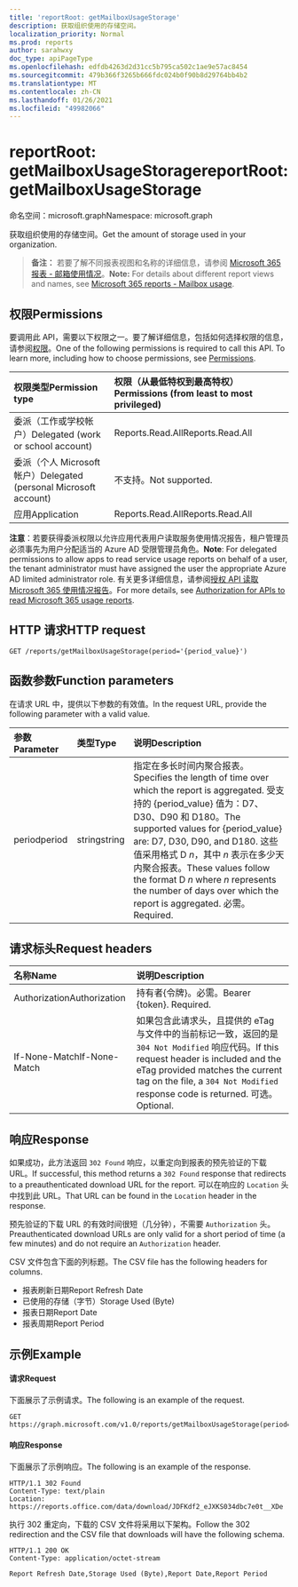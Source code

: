 ```yaml
---
title: 'reportRoot: getMailboxUsageStorage'
description: 获取组织使用的存储空间。
localization_priority: Normal
ms.prod: reports
author: sarahwxy
doc_type: apiPageType
ms.openlocfilehash: edfdb4263d2d31cc5b795ca502c1ae9e57ac8454
ms.sourcegitcommit: 479b366f3265b666fdc024b0f90b8d29764bb4b2
ms.translationtype: MT
ms.contentlocale: zh-CN
ms.lasthandoff: 01/26/2021
ms.locfileid: "49982066"
---
```

# <a name="reportroot-getmailboxusagestorage"></a><span data-ttu-id="c5b96-103">reportRoot: getMailboxUsageStorage</span><span class="sxs-lookup"><span data-stu-id="c5b96-103">reportRoot: getMailboxUsageStorage</span></span>

<span data-ttu-id="c5b96-104">命名空间：microsoft.graph</span><span class="sxs-lookup"><span data-stu-id="c5b96-104">Namespace: microsoft.graph</span></span>

<span data-ttu-id="c5b96-105">获取组织使用的存储空间。</span><span class="sxs-lookup"><span data-stu-id="c5b96-105">Get the amount of storage used in your organization.</span></span>

> <span data-ttu-id="c5b96-106">**备注：** 若要了解不同报表视图和名称的详细信息，请参阅 [Microsoft 365 报表 - 邮箱使用情况](https://support.office.com/client/Mailbox-usage-beffbe01-ce2d-4614-9ae5-7898868e2729)。</span><span class="sxs-lookup"><span data-stu-id="c5b96-106">**Note:** For details about different report views and names, see [Microsoft 365 reports - Mailbox usage](https://support.office.com/client/Mailbox-usage-beffbe01-ce2d-4614-9ae5-7898868e2729).</span></span>

## <a name="permissions"></a><span data-ttu-id="c5b96-107">权限</span><span class="sxs-lookup"><span data-stu-id="c5b96-107">Permissions</span></span>

<span data-ttu-id="c5b96-p101">要调用此 API，需要以下权限之一。要了解详细信息，包括如何选择权限的信息，请参阅[权限](/graph/permissions-reference)。</span><span class="sxs-lookup"><span data-stu-id="c5b96-p101">One of the following permissions is required to call this API. To learn more, including how to choose permissions, see [Permissions](/graph/permissions-reference).</span></span>

| <span data-ttu-id="c5b96-110">权限类型</span><span class="sxs-lookup"><span data-stu-id="c5b96-110">Permission type</span></span>                        | <span data-ttu-id="c5b96-111">权限（从最低特权到最高特权）</span><span class="sxs-lookup"><span data-stu-id="c5b96-111">Permissions (from least to most privileged)</span></span> |
| :------------------------------------- | :--------------------------------------- |
| <span data-ttu-id="c5b96-112">委派（工作或学校帐户）</span><span class="sxs-lookup"><span data-stu-id="c5b96-112">Delegated (work or school account)</span></span>     | <span data-ttu-id="c5b96-113">Reports.Read.All</span><span class="sxs-lookup"><span data-stu-id="c5b96-113">Reports.Read.All</span></span>                         |
| <span data-ttu-id="c5b96-114">委派（个人 Microsoft 帐户）</span><span class="sxs-lookup"><span data-stu-id="c5b96-114">Delegated (personal Microsoft account)</span></span> | <span data-ttu-id="c5b96-115">不支持。</span><span class="sxs-lookup"><span data-stu-id="c5b96-115">Not supported.</span></span>                           |
| <span data-ttu-id="c5b96-116">应用</span><span class="sxs-lookup"><span data-stu-id="c5b96-116">Application</span></span>                            | <span data-ttu-id="c5b96-117">Reports.Read.All</span><span class="sxs-lookup"><span data-stu-id="c5b96-117">Reports.Read.All</span></span>                         |

<span data-ttu-id="c5b96-118">**注意**：若要获得委派权限以允许应用代表用户读取服务使用情况报告，租户管理员必须事先为用户分配适当的 Azure AD 受限管理员角色。</span><span class="sxs-lookup"><span data-stu-id="c5b96-118">**Note**: For delegated permissions to allow apps to read service usage reports on behalf of a user, the tenant administrator must have assigned the user the appropriate Azure AD limited administrator role.</span></span> <span data-ttu-id="c5b96-119">有关更多详细信息，请参阅[授权 API 读取 Microsoft 365 使用情况报告](/graph/reportroot-authorization)。</span><span class="sxs-lookup"><span data-stu-id="c5b96-119">For more details, see [Authorization for APIs to read Microsoft 365 usage reports](/graph/reportroot-authorization).</span></span>

## <a name="http-request"></a><span data-ttu-id="c5b96-120">HTTP 请求</span><span class="sxs-lookup"><span data-stu-id="c5b96-120">HTTP request</span></span>


<!-- { "blockType": "ignored" } --> 

```http
GET /reports/getMailboxUsageStorage(period='{period_value}')
```

## <a name="function-parameters"></a><span data-ttu-id="c5b96-121">函数参数</span><span class="sxs-lookup"><span data-stu-id="c5b96-121">Function parameters</span></span>

<span data-ttu-id="c5b96-122">在请求 URL 中，提供以下参数的有效值。</span><span class="sxs-lookup"><span data-stu-id="c5b96-122">In the request URL, provide the following parameter with a valid value.</span></span>

| <span data-ttu-id="c5b96-123">参数</span><span class="sxs-lookup"><span data-stu-id="c5b96-123">Parameter</span></span> | <span data-ttu-id="c5b96-124">类型</span><span class="sxs-lookup"><span data-stu-id="c5b96-124">Type</span></span>   | <span data-ttu-id="c5b96-125">说明</span><span class="sxs-lookup"><span data-stu-id="c5b96-125">Description</span></span>                              |
| :-------- | :----- | :--------------------------------------- |
| <span data-ttu-id="c5b96-126">period</span><span class="sxs-lookup"><span data-stu-id="c5b96-126">period</span></span>    | <span data-ttu-id="c5b96-127">string</span><span class="sxs-lookup"><span data-stu-id="c5b96-127">string</span></span> | <span data-ttu-id="c5b96-128">指定在多长时间内聚合报表。</span><span class="sxs-lookup"><span data-stu-id="c5b96-128">Specifies the length of time over which the report is aggregated.</span></span> <span data-ttu-id="c5b96-129">受支持的 {period_value} 值为：D7、D30、D90 和 D180。</span><span class="sxs-lookup"><span data-stu-id="c5b96-129">The supported values for {period_value} are: D7, D30, D90, and D180.</span></span> <span data-ttu-id="c5b96-130">这些值采用格式 D *n*，其中 *n* 表示在多少天内聚合报表。</span><span class="sxs-lookup"><span data-stu-id="c5b96-130">These values follow the format D *n* where *n* represents the number of days over which the report is aggregated.</span></span> <span data-ttu-id="c5b96-131">必需。</span><span class="sxs-lookup"><span data-stu-id="c5b96-131">Required.</span></span> |

## <a name="request-headers"></a><span data-ttu-id="c5b96-132">请求标头</span><span class="sxs-lookup"><span data-stu-id="c5b96-132">Request headers</span></span>

| <span data-ttu-id="c5b96-133">名称</span><span class="sxs-lookup"><span data-stu-id="c5b96-133">Name</span></span>          | <span data-ttu-id="c5b96-134">说明</span><span class="sxs-lookup"><span data-stu-id="c5b96-134">Description</span></span>                              |
| :------------ | :--------------------------------------- |
| <span data-ttu-id="c5b96-135">Authorization</span><span class="sxs-lookup"><span data-stu-id="c5b96-135">Authorization</span></span> | <span data-ttu-id="c5b96-p104">持有者{令牌}。必需。</span><span class="sxs-lookup"><span data-stu-id="c5b96-p104">Bearer {token}. Required.</span></span>                |
| <span data-ttu-id="c5b96-138">If-None-Match</span><span class="sxs-lookup"><span data-stu-id="c5b96-138">If-None-Match</span></span> | <span data-ttu-id="c5b96-139">如果包含此请求头，且提供的 eTag 与文件中的当前标记一致，返回的是 `304 Not Modified` 响应代码。</span><span class="sxs-lookup"><span data-stu-id="c5b96-139">If this request header is included and the eTag provided matches the current tag on the file, a `304 Not Modified` response code is returned.</span></span> <span data-ttu-id="c5b96-140">可选。</span><span class="sxs-lookup"><span data-stu-id="c5b96-140">Optional.</span></span> |

## <a name="response"></a><span data-ttu-id="c5b96-141">响应</span><span class="sxs-lookup"><span data-stu-id="c5b96-141">Response</span></span>

<span data-ttu-id="c5b96-142">如果成功，此方法返回 `302 Found` 响应，以重定向到报表的预先验证的下载 URL。</span><span class="sxs-lookup"><span data-stu-id="c5b96-142">If successful, this method returns a `302 Found` response that redirects to a preauthenticated download URL for the report.</span></span> <span data-ttu-id="c5b96-143">可以在响应的 `Location` 头中找到此 URL。</span><span class="sxs-lookup"><span data-stu-id="c5b96-143">That URL can be found in the `Location` header in the response.</span></span>

<span data-ttu-id="c5b96-144">预先验证的下载 URL 的有效时间很短（几分钟），不需要 `Authorization` 头。</span><span class="sxs-lookup"><span data-stu-id="c5b96-144">Preauthenticated download URLs are only valid for a short period of time (a few minutes) and do not require an `Authorization` header.</span></span>

<span data-ttu-id="c5b96-145">CSV 文件包含下面的列标题。</span><span class="sxs-lookup"><span data-stu-id="c5b96-145">The CSV file has the following headers for columns.</span></span>

- <span data-ttu-id="c5b96-146">报表刷新日期</span><span class="sxs-lookup"><span data-stu-id="c5b96-146">Report Refresh Date</span></span>
- <span data-ttu-id="c5b96-147">已使用的存储（字节）</span><span class="sxs-lookup"><span data-stu-id="c5b96-147">Storage Used (Byte)</span></span>
- <span data-ttu-id="c5b96-148">报表日期</span><span class="sxs-lookup"><span data-stu-id="c5b96-148">Report Date</span></span>
- <span data-ttu-id="c5b96-149">报表周期</span><span class="sxs-lookup"><span data-stu-id="c5b96-149">Report Period</span></span>

## <a name="example"></a><span data-ttu-id="c5b96-150">示例</span><span class="sxs-lookup"><span data-stu-id="c5b96-150">Example</span></span>

#### <a name="request"></a><span data-ttu-id="c5b96-151">请求</span><span class="sxs-lookup"><span data-stu-id="c5b96-151">Request</span></span>

<span data-ttu-id="c5b96-152">下面展示了示例请求。</span><span class="sxs-lookup"><span data-stu-id="c5b96-152">The following is an example of the request.</span></span>


<!--{
  "blockType": "ignored",
  "isComposable": true,
  "name": "reportroot_getmailboxusagestorage"
}-->

```msgraph-interactive
GET https://graph.microsoft.com/v1.0/reports/getMailboxUsageStorage(period='D7')
```


#### <a name="response"></a><span data-ttu-id="c5b96-153">响应</span><span class="sxs-lookup"><span data-stu-id="c5b96-153">Response</span></span>

<span data-ttu-id="c5b96-154">下面展示了示例响应。</span><span class="sxs-lookup"><span data-stu-id="c5b96-154">The following is an example of the response.</span></span>

<!-- {
  "blockType": "response",
  "truncated": true,
  "@odata.type": "microsoft.graph.report"
} -->

```http
HTTP/1.1 302 Found
Content-Type: text/plain
Location: https://reports.office.com/data/download/JDFKdf2_eJXKS034dbc7e0t__XDe
```

<span data-ttu-id="c5b96-155">执行 302 重定向，下载的 CSV 文件将采用以下架构。</span><span class="sxs-lookup"><span data-stu-id="c5b96-155">Follow the 302 redirection and the CSV file that downloads will have the following schema.</span></span>

<!-- { "blockType": "ignored" } --> 

```http
HTTP/1.1 200 OK
Content-Type: application/octet-stream

Report Refresh Date,Storage Used (Byte),Report Date,Report Period
```
<!-- uuid: 8fcb5dbc-d5aa-4681-8e31-b001d5168d79 
2015-10-25 14:57:30 UTC -->
<!-- {
  "type": "#page.annotation",
  "description": "Example",
  "keywords": "",
  "section": "documentation",
  "tocPath": "",
  "suppressions": [
  ]
}-->

